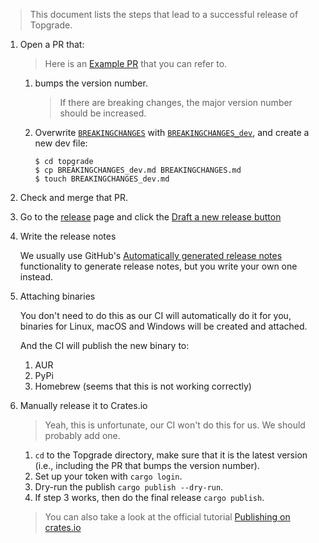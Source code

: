 > This document lists the steps that lead to a successful release of Topgrade.

1. Open a PR that:
   
   > Here is an [Example PR](https://github.com/topgrade-rs/topgrade/pull/652) 
   > that you can refer to.

   1. bumps the version number.

      > If there are breaking changes, the major version number should be increased.

   2. Overwrite [`BREAKINGCHANGES`][breaking_changes] with 
      [`BREAKINGCHANGES_dev`][breaking_changes_dev], and create a new dev file:

      ```sh'
      $ cd topgrade
      $ cp BREAKINGCHANGES_dev.md BREAKINGCHANGES.md
      $ touch BREAKINGCHANGES_dev.md
      ```

      [breaking_changes_dev]: https://github.com/topgrade-rs/topgrade/blob/main/BREAKINGCHANGES_dev.md
      [breaking_changes]: https://github.com/topgrade-rs/topgrade/blob/main/BREAKINGCHANGES.md

2. Check and merge that PR.

3. Go to the [release](https://github.com/topgrade-rs/topgrade/releases) page 
   and click the [Draft a new release button](https://github.com/topgrade-rs/topgrade/releases/new)

4. Write the release notes

   We usually use GitHub's [Automatically generated release notes][auto_gen_release_notes]
   functionality to generate release notes, but you write your own one instead.

   [auto_gen_release_notes]: https://docs.github.com/en/repositories/releasing-projects-on-github/automatically-generated-release-notes

5. Attaching binaries

   You don't need to do this as our CI will automatically do it for you, 
   binaries for Linux, macOS and Windows will be created and attached.

   And the CI will publish the new binary to:

   1. AUR
   2. PyPi
   3. Homebrew (seems that this is not working correctly)

6. Manually release it to Crates.io
   
   > Yeah, this is unfortunate, our CI won't do this for us. We should probably add one.

   1. `cd` to the Topgrade directory, make sure that it is the latest version 
      (i.e., including the PR that bumps the version number).
   2. Set up your token with `cargo login`.
   3. Dry-run the publish `cargo publish --dry-run`.
   4. If step 3 works, then do the final release `cargo publish`.

   > You can also take a look at the official tutorial [Publishing on crates.io][doc]
   >
   > [doc]: https://doc.rust-lang.org/cargo/reference/publishing.html





